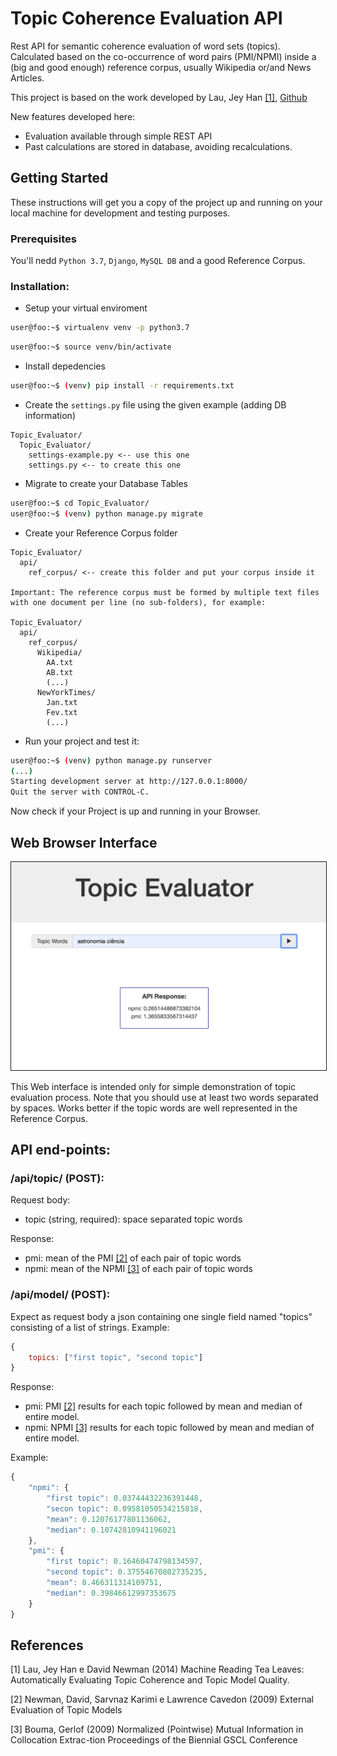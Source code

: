 # Topic Coherence Evaluation API

Rest API for semantic coherence evaluation of word sets (topics). Calculated based on the co-occurrence of word pairs (PMI/NPMI) inside a (big and good enough) reference corpus, usually Wikipedia or/and News Articles. 

This project is based on the work developed by Lau, Jey Han [[1]](#1), [Github](https://github.com/jhlau/topic_interpretability)

New features developed here:
- Evaluation available through simple REST API
- Past calculations are stored in database, avoiding recalculations.

## Getting Started

These instructions will get you a copy of the project up and running on your local machine for development and testing purposes.

### Prerequisites

You'll nedd `Python 3.7`, `Django`, `MySQL DB` and a good Reference Corpus.

### Installation:

* Setup your virtual enviroment

```sh
user@foo:~$ virtualenv venv -p python3.7 
```
```sh
user@foo:~$ source venv/bin/activate 
```

* Install depedencies

```sh
user@foo:~$ (venv) pip install -r requirements.txt 
```

* Create the `settings.py` file using the given example (adding DB information)

```
Topic_Evaluator/
  Topic_Evaluator/
    settings-example.py <-- use this one
    settings.py <-- to create this one
```

*  Migrate to create your Database Tables
```sh
user@foo:~$ cd Topic_Evaluator/
user@foo:~$ (venv) python manage.py migrate
```

* Create your Reference Corpus folder

```
Topic_Evaluator/
  api/
    ref_corpus/ <-- create this folder and put your corpus inside it

Important: The reference corpus must be formed by multiple text files 
with one document per line (no sub-folders), for example:

Topic_Evaluator/
  api/
    ref_corpus/
      Wikipedia/
        AA.txt
        AB.txt
        (...)
      NewYorkTimes/
        Jan.txt
        Fev.txt
        (...)

```

* Run your project and test it:
```sh
user@foo:~$ (venv) python manage.py runserver
(...)
Starting development server at http://127.0.0.1:8000/
Quit the server with CONTROL-C.
```
Now check if your Project is up and running in your Browser.

## Web Browser Interface
<p align="center">
<img style="border: 1px solid"src="https://github.com/siqueiralex/topic-coherence/blob/master/User-Interface-Example.png" alt="User Interface" width="700px">
</p>
This Web interface is intended only for simple demonstration of topic evaluation process. Note that you should use at least two words separated by spaces. Works better if the topic words are well represented in the Reference Corpus.


## API end-points:

### /api/topic/ (POST): 

Request body:
- topic (string, required): space separated topic words

Response:
- pmi: mean of the PMI [[2]](#2) of each pair of topic words
- npmi: mean of the NPMI [[3]](#3) of each pair of topic words

### /api/model/ (POST): 

Expect as request body a json containing one single field named "topics" consisting of a list of strings. Example:

```js
{
    topics: ["first topic", "second topic"]
}
```

Response:
- pmi: PMI [[2]](#2) results for each topic followed by mean and median of entire model. 
- npmi: NPMI [[3]](#3) results for each topic followed by mean and median of entire model.
  
Example:

```js
{
    "npmi": {
        "first topic": 0.03744432236391448,
        "secon topic": 0.09581050534215818,
        "mean": 0.12076177801136062,
        "median": 0.10742810941196021
    },
    "pmi": {
        "first topic": 0.16460474798134597,
        "second topic": 0.37554670802735235,
        "mean": 0.466311314109751,
        "median": 0.39846612997353675
    }
}
```

## References
<a id="1">[1]</a> 
Lau, Jey Han e David Newman (2014)
Machine Reading Tea Leaves: Automatically Evaluating Topic Coherence and Topic Model Quality. 

<a id="2">[2]</a> 
Newman, David, Sarvnaz Karimi e Lawrence Cavedon (2009)
External Evaluation of Topic Models

<a id="3">[3]</a> 
Bouma, Gerlof (2009)
Normalized (Pointwise) Mutual Information in Collocation Extrac-tion
Proceedings of the Biennial GSCL Conference

